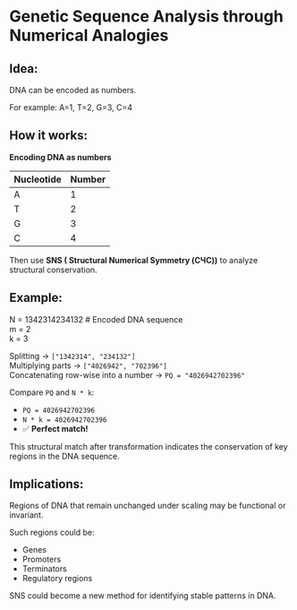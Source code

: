 # Genetic Sequence Analysis through Numerical Analogies

## Idea:

DNA can be encoded as numbers.

For example: A=1, T=2, G=3, C=4

## How it works:

**Encoding DNA as numbers**

| Nucleotide | Number |
|------------|--------|
| A          | 1      |
| T          | 2      |
| G          | 3      |
| C          | 4      |

Then use **SNS ( Structural Numerical Symmetry (СЧС))** to analyze structural conservation.

## Example:

N = 1342314234132  # Encoded DNA sequence  
m = 2  
k = 3  

Splitting → `["1342314", "234132"]`  
Multiplying parts → `["4026942", "702396"]`  
Concatenating row-wise into a number → `PQ = "4026942702396"`

Compare `PQ` and `N * k`:

- `PQ = 4026942702396`
- `N * k = 4026942702396`
- ✅ **Perfect match!**

This structural match after transformation indicates the conservation of key regions in the DNA sequence.

## Implications:

Regions of DNA that remain unchanged under scaling may be functional or invariant.

Such regions could be:

- Genes  
- Promoters  
- Terminators  
- Regulatory regions  

SNS could become a new method for identifying stable patterns in DNA.

